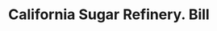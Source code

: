 ---
doi: 10.7916/D8TF189P
date_other: '1880'
date_other_textual: 1880-1889
form: printed ephemera
genre:
- Invoices
name:
- California Sugar Refinery
object_in_context_url: https://biggert.cul.columbia.edu/items/view/ave_biggert_00021
subject_hierarchical_geographic:
- San Francisco, California, United States
subject_name:
- California Sugar Refinery
title: California Sugar Refinery. Bill
sort_title: California Sugar Refinery. Bill
call_number: ave_biggert_00021
coordinates:
- 37.78333333333333,-122.41666666666667
pid: ave_biggert_00021
identifiers: ave_biggert_00021
thumbnail: https://derivativo-2.library.columbia.edu/iiif/2/ldpd:342840/full/!256,256/0/native.jpg
permalink: /biggert/ave_biggert_00021/
layout: iiif-image-page
---